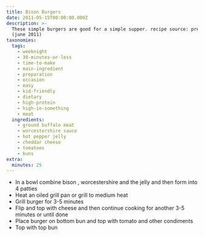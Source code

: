 ```yaml
---
title: Bison Burgers
date: 2011-05-15T00:00:00.000Z
description: >-
  These simple burgers are good for a simple supper. recipe source: prevention
  (june 2011)
taxonomies:
  tags:
    - weeknight
    - 30-minutes-or-less
    - time-to-make
    - main-ingredient
    - preparation
    - occasion
    - easy
    - kid-friendly
    - dietary
    - high-protein
    - high-in-something
    - meat
  ingredients:
    - ground buffalo meat
    - worcestershire sauce
    - hot pepper jelly
    - cheddar cheese
    - tomatoes
    - buns
extra:
  minutes: 25
---
```

 - In a bowl combine bison , worcestershire and the jelly and then form into 4 patties
 - Heat an oiled grill pan or grill to medium heat
 - Grill burger for 3-5 minutes
 - Flip and top with cheese and then continue cooking for another 3-5 minutes or until done
 - Place burger on bottom bun and top with tomato and other condiments
 - Top with top bun
